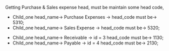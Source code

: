 Getting Purchase & Sales expense head, must be maintain some head code,
* Child_one head_name-> Purchase Expenses -> head_code must be-> 5310;
* Child_one head_name-> Sales Expense -> head_code must be-> 5320;

<!-- supplier and customer create -->
* Child_one head_name-> Receivable -> id = 3 head_code must be-> 1130;
* Child_one head_name-> Payable -> id = 4 head_code must be-> 2130;
<!-- supplier and customer create -->